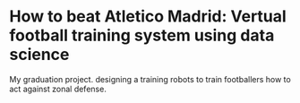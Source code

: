 # How to beat Atletico Madrid: Vertual football training system using data science
My graduation project. designing a training robots to train footballers how to act against zonal defense.
